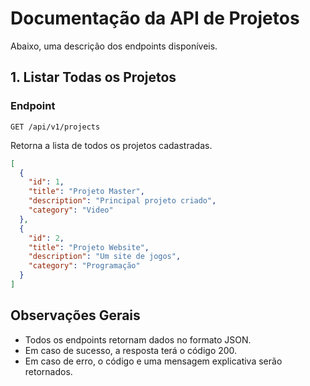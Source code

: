 # Documentação da API de Projetos

Abaixo, uma descrição dos endpoints disponíveis.

## 1. Listar Todas os Projetos

### Endpoint
```shell
GET /api/v1/projects
```

Retorna a lista de todos os projetos cadastradas.

```json
[
  {
    "id": 1,
    "title": "Projeto Master",
    "description": "Principal projeto criado",
    "category": "Video"
  },
  {
    "id": 2,
    "title": "Projeto Website",
    "description": "Um site de jogos",
    "category": "Programação"
  }
]
```

## Observações Gerais
- Todos os endpoints retornam dados no formato JSON.
- Em caso de sucesso, a resposta terá o código 200. 
- Em caso de erro, o código e uma mensagem explicativa serão retornados.